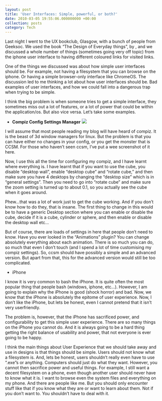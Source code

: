 ```yaml
---
layout: post
title: 'User Interfaces: Simple, powerful, or both?'
date: 2010-03-05 19:55:06.000000000 +00:00
collection: posts
category: Tech
---
```


Last night I went to the UX bookclub, Glasgow, with a bunch of people from Geeksoc. We used the book “The Design of Everyday things”, by , and we discussed a whole number of things (sometimes going very off topic) from the iphone user interface to having different coloured links for visited links.

One of the things we discussed was about how simple user interfaces should be. For example, not having a filesystem that you can browse on the iphone. Or having a simple browser-only interface like ChromeOS. The discussion led to me thinking a lot about how user interfaces should be. Bad examples of user interfaces, and how we could fall into a dangerous trap when trying to be simple.

I think the big problem is when someone tries to get a simple interface, they sometimes miss out a lot of features, or a lot of power that could be within the application/os. But also vice versa. Let’s take some examples.

- **Compiz Config Settings Manager**
[![](http://www.10people.co.uk/wp-content/uploads/2010/03/Screenshot.png)](http://www.10people.co.uk/wp-content/uploads/2010/03/Screenshot.png)


I will assume that most people reading my blog will have heard of compiz. It is the beast of 3d window managers for linux. But the problem is that you can have either no changes in your config, or you get the monster that is CCSM. For those who haven’t seen ccsm, I’ve put a wee screenshot of it here.

Now, I use this all the time for configuring my compiz, and I have learnt where everything is. I have learnt that if you want to use the cube, you disable “desktop wall”, enable “desktop cube” and “rotate cube,” and then make sure you have 4 desktops by changing the “desktop size” which is in “general settings”. Then you need to go into “rotate cube” and make sure the zoom setting is turned up to about 0.1, so you actually see the cube when it goes around.

Phew…that was a lot of work just to get the cube working. And if you don’t know how to do they, that is insane. The first thing to change in this would be to have a generic Desktop section where you can enable or disable the cube, decide if it is a cube, cylinder or sphere, and then enable or disable the desktop wall etc…

But of course, there are loads of settings in here that people don’t need to know. Have you ever looked in the “Animations” plugin? You can change absolutely everything about each animation. There is so much you can do, so much that even I don’t touch (and I spend a lot of time customising my compiz settings). So, ccsm should have possibly a simple and an advanced version. But apart from that, this for the advanced version would still be too complicated.

- iPhone

I know it is very common to bash the iPhone. It is quite often the most popular thing that people bash (windows, iphone, etc…). However, I am going to explain why the iPhone is good (shock horror) and bad. Now, we know that the iPhone is absolutely the epitome of user experience. Now, I don’t like the iPhone, but lets be honest, even I cannot pretend that it isn’t very userfriendly.

The problem is, however, that the iPhone has sacrificed power, and configurability to get this simple user experience. There are so many things on the iPhone you cannot do. And it is always going to be a hard thing getting the right balance of usability and power, that not everyone is ever going to be happy.

I think the main things about User Experience that we should take away and use in designs is that things should be simple. Users should not know what a filesystem is. And, lets be honest, users shouldn’t really even have to use “.exe”s or anything. Computers should just do what they want. However, you cannot then sacrifice power and useful things. For example, I still want a decent filesystem on a phone, even though another user should never have to know what it is. I want to browse even the system files and everything on my phone. And there are people like me. But you should only encounter stuff like that if you know what they are or want to learn about them. Not if you don’t want to. You shouldn’t have to deal with it.
